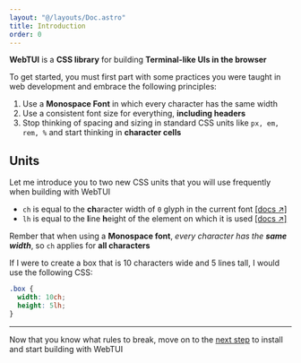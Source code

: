 ```yaml
---
layout: "@/layouts/Doc.astro"
title: Introduction
order: 0
---
```


**WebTUI** is a **CSS library** for building **Terminal-like UIs in the browser**

To get started, you must first part with some practices you were taught in web development and embrace the following principles:

1. Use a **Monospace Font** in which every character has the same width
2. Use a consistent font size for everything, **including headers**
3. Stop thinking of spacing and sizing in standard CSS units like `px, em, rem, %` and start thinking in **character cells**

## Units

Let me introduce you to two new CSS units that you will use frequently when building with WebTUI

- `ch` is equal to the **ch**aracter width of `0` glyph in the current font [[docs ↗]](https://developer.mozilla.org/en-US/docs/Web/CSS/length#ch)
- `lh` is equal to the **l**ine **h**eight of the element on which it is used [[docs ↗]](https://developer.mozilla.org/en-US/docs/Web/CSS/length#lh)

Rember that when using a **Monospace font**, _every character has the **same width**_, so `ch` applies for **all characters**

If I were to create a box that is 10 characters wide and 5 lines tall, I would use the following CSS:

```css
.box {
  width: 10ch;
  height: 5lh;
}
```

---

Now that you know what rules to break, move on to the [next step](/start/installation) to install and start building with WebTUI
